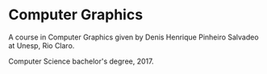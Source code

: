 # Computer Graphics
A course in Computer Graphics given by Denis Henrique Pinheiro Salvadeo at Unesp, Rio Claro.

Computer Science bachelor's degree, 2017.
